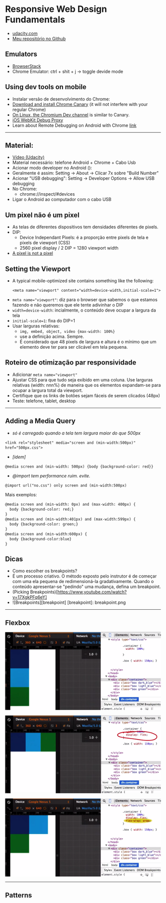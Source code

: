 # Responsive Web Design Fundamentals
* [udacity.com](https://www.udacity.com/course/responsive-web-design-fundamentals--ud893)
* [Meu repositório no Github](https://github.com/lekoshimura/responsive-web-design-fundamentals)

## Emulators
* [BrowserStack](http://www.browserstack.com/)
* Chrome Emulator: ctrl + shit + j -> toggle devide mode

## Using dev tools on mobile
* Instalar versão de desenvolvimento do Chrome:
 * [Download and install Chrome Canary](http://www.google.com/intl/en/chrome/browser/canary.html) (it will not interfere with your regular Chrome)
 * [On Linux, the Chromium Dev channel](http://www.chromium.org/getting-involved/dev-channel) is similar to Canary.
 * [iOS WebKit Debug Proxy](https://github.com/google/ios-webkit-debug-proxy)
 * Learn about Remote Debugging on Android with Chrome [link](https://developer.chrome.com/devtools/docs/remote-debugging)

---------------------------------------

## Material:
* [Vídeo (Udacity)](https://www.youtube.com/watch?v=8VzfRyDf8bo)
* Material necessário: telefone Android + Chrome + Cabo Usb
* Acionar modo developer no Android ():
 * Geralmente é assim: Setting -> About -> Clicar 7x sobre "Build Number"
 * Acionar "USB debugging": Setting -> Developer Options -> Allow USB debugging
* No Chrome:
  * chrome://inspect/#devices
* Ligar o Android ao computador com o cabo USB


## Um pixel não é um pixel
* As telas de diferentes dispositivos tem densidades diferentes de pixels.
* DIP:
  * Device Independant Pixels: é a proporção entre pixels de tela e pixels de viewport (CSS)
  * 2560 pixel display / 2 DIP = 1280 viewport width
* [A pixel is not a pixel](https://developer.mozilla.org/en-US/docs/Mozilla/Mobile/Viewport_meta_tag)


## Setting the Viewport
* A typical mobile-optimized site contains something like the following:
  ```
  <meta name="viewport" content="width=device-width,initial-scale=1">
  ```
 * `meta name="viewport"`: diz para o browser que sabemos o que estamos fazendo e não queremos que ele tente adivinhar o DIP
 * `width=device-width`: incialmente, o conteúdo deve ocupar a largura da tela
 * `initial-scale=1`: fixa do DIP=1
* Usar larguras relativas:
  * `img, embed, object, video {max-width: 100%}`
  * use a definição acima. Sempre.
  * É considerado que 48 pixels de largura e altura é o mínimo que um elemento deve ter para ser clicável em tela pequena.

## Roteiro de otimização par responsividade
* Adicionar `meta name="viewport"`
* Ajustar CSS para que tudo seja exibido em uma coluna. Use larguras relativas (width: nnn%) de maneira que os elementos expandam-se para ocupar a largura total da viewport.
* Certifique que os links de botões sejam fáceis de serem clicados (48px)
* Teste: telefone, tablet, desktop

---------------------------------------------------

## Adding a Media Query
* _só é carregado quando a tela tem largura maior do que 500px_ <br />
```
<link rel="stylesheet" media="screen and (min-width:500px)" href="500px.css">
```

* _[idem]_<br />
```
@media screen and (min-width: 500px) {body {background-color: red}}
```

* _@import tem performance ruim. evite._<br />
```
@import url("no.css") only screen and (min-width:500px)
```

Mais exemplos:
```
@media screen and (min-width: 0px) and (max-width: 400px) {
  body {background-color: red;}
}
@media screen and (min-width:401px) and (max-width:599px) {
  body {background-color: green;}
}
@media screen and (min-width:600px) {
  body {background-color:blue}
}
```
## Dicas
* Como escolher os breakpoints?
 * É um processo criativo. O método exposto pelo instrutor é de começar com uma ela pequena de redimensioná-la gradativamente. Quando o conteúdo apresentar-se "pedindo" uma mudança, defina um breakpoint.
 * (Picking Breakpoints)[https://www.youtube.com/watch?v=17XgkPFq6eY]
 * ![Breakpoints][breakpoint]
 [breakpoint]: breakpoint.png

 ---------------------------------------------------

## Flexbox
![flexbox](flex1.png)

![flexbox](flex2.png)

![flexbox](flex3.png)

 ---------------------------------------------------

 ## Patterns

 
